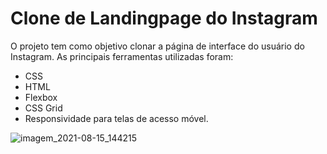 # Clone de Landingpage do Instagram
 O projeto tem como objetivo clonar a página de interface do usuário do Instagram.
 As principais ferramentas utilizadas foram:
  - CSS
  - HTML
  - Flexbox 
  - CSS Grid
  - Responsividade para telas de acesso móvel.


                                  
![imagem_2021-08-15_144215](https://user-images.githubusercontent.com/85971725/129487451-62f31c22-1f57-4d02-90a8-925befae116a.png)


